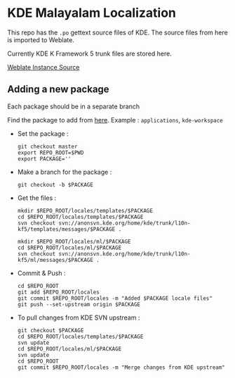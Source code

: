 # KDE Malayalam Localization

This repo has the `.po` gettext source files of KDE. The source files from here is imported to Weblate.

Currently KDE K Framework 5 trunk files are stored here.

[Weblate Instance Source](https://github.com/subins2000/kde-weblate)

## Adding a new package

Each package should be in a separate branch

Find the package to add from [here](https://l10n.kde.org/stats/gui/trunk-kf5/package/). Example : `applications`, `kde-workspace`

* Set the package :
  ```
  git checkout master
  export REPO_ROOT=$PWD
  export PACKAGE=''
  ```
* Make a branch for the package :
  ```
  git checkout -b $PACKAGE
  ```
* Get the files :
  ```
  mkdir $REPO_ROOT/locales/templates/$PACKAGE
  cd $REPO_ROOT/locales/templates/$PACKAGE
  svn checkout svn://anonsvn.kde.org/home/kde/trunk/l10n-kf5/templates/messages/$PACKAGE .

  mkdir $REPO_ROOT/locales/ml/$PACKAGE
  cd $REPO_ROOT/locales/ml/$PACKAGE
  svn checkout svn://anonsvn.kde.org/home/kde/trunk/l10n-kf5/ml/messages/$PACKAGE .
  ```
* Commit & Push :
  ```
  cd $REPO_ROOT
  git add $REPO_ROOT/locales
  git commit $REPO_ROOT/locales -m "Added $PACKAGE locale files"
  git push --set-upstream origin $PACKAGE
  ```
* To pull changes from KDE SVN upstream :
  ```
  git checkout $PACKAGE
  cd $REPO_ROOT/locales/templates/$PACKAGE
  svn update
  cd $REPO_ROOT/locales/ml/$PACKAGE
  svn update
  cd $REPO_ROOT
  git commit $REPO_ROOT/locales -m "Merge changes from KDE upstream"
  ```
